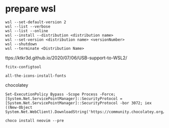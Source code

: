 # prepare wsl

```
wsl --set-default-version 2
wsl --list --verbose
wsl --list --online
wsl --install --distribution <distribution name>
wsl --set-version <distribution name> <versionNumber>
wsl --shutdown
wsl --terminate <Distribution Name>
```

ttps://ktkr3d.github.io/2020/07/06/USB-support-to-WSL2/

```
fcitx-configtool
```

```
all-the-icons-install-fonts
```

chocolatey
```
Set-ExecutionPolicy Bypass -Scope Process -Force; [System.Net.ServicePointManager]::SecurityProtocol = [System.Net.ServicePointManager]::SecurityProtocol -bor 3072; iex ((New-Object System.Net.WebClient).DownloadString('https://community.chocolatey.org/install.ps1'))
```

```
choco install neovim --pre
```
